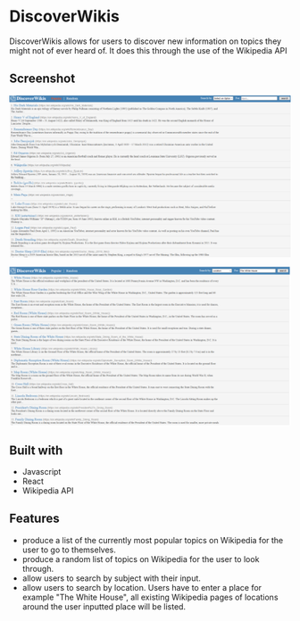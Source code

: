 # DiscoverWikis
DiscoverWikis allows for users to discover new information on topics they might not of ever heard of. It does this 
through the use of the Wikipedia API

## Screenshot
![alt text](client/src/assets/Screenshot%20(61).png)

![alt text](client/src/assets/Screenshot%20(66).png)

## Built with
* Javascript
* React
* Wikipedia API


## Features
* produce a list of the currently most popular topics on Wikipedia for the user to go to themselves.
* produce a random list of topics on Wikipedia for the user to look through.
* allow users to search by subject with their input.
* allow users to search by location. Users have to enter a place for example "The White House", all existing Wikipedia 
pages of locations around the user inputted place will be listed.
